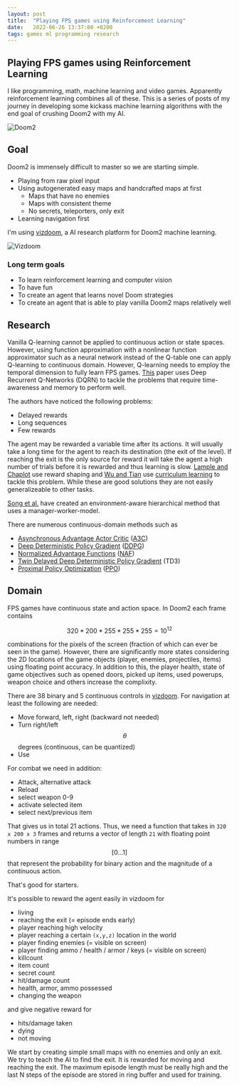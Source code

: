```yaml
---
layout: post
title:  "Playing FPS games using Reinforcement Learning"
date:   2022-06-26 13:37:00 +0200
tags: games ml programming research
---
```


## Playing FPS games using Reinforcement Learning

I like programming, math, machine learning and video games. Apparently reinforcement learning combines all of these. This is a series of posts of my journey in developing some kickass machine learning algorithms with the end goal of crushing Doom2 with my AI.

![Doom2]({{site.baseurl}}/assets/doom2.jpg)

## Goal

Doom2 is immensely difficult to master so we are starting simple.

- Playing from raw pixel input
- Using autogenerated easy maps and handcrafted maps at first
  - Maps that have no enemies
  - Maps with consistent theme
  - No secrets, teleporters, only exit
- Learning navigation first

I'm using [vizdoom](https://github.com/mwydmuch/ViZDoom), a AI research platform for Doom2 machine learning.

![Vizdoom](https://camo.githubusercontent.com/a7d9d95fc80903bcb476c2bbdeac3fa7623953c05401db79101c2468b0d90ad9/687474703a2f2f7777772e63732e7075742e706f7a6e616e2e706c2f6d6b656d706b612f6d6973632f76697a646f6f6d5f676966732f76697a646f6f6d5f636f727269646f725f7365676d656e746174696f6e2e676966)

### Long term goals
- To learn reinforcement learning and computer vision
- To have fun
- To create an agent that learns novel Doom strategies
- To create an agent that is able to play vanilla Doom2 maps relatively well

## Research

Vanilla Q-learning cannot be applied to continuous action or state spaces. However, using function approximation with a nonlinear function approximator such as a neural network instead of the Q-table one can apply Q-learning to continuous domain. However, Q-learning needs to employ the temporal dimension to fully learn FPS games. [This](https://arxiv.org/abs/1609.05521) paper uses Deep Recurrent Q-Networks (DQRN) to tackle the problems that require time-awareness and memory to perform well.

The authors have noticed the following problems:
- Delayed rewards
- Long sequences
- Few rewards

The agent may be rewarded a variable time after its actions. It will usually take a long time for the agent to reach its destination (the exit of the level). If reaching the exit is the only source for reward it will take the agent a high number of trials before it is rewarded and thus learning is slow. [Lample and Chaplot](https://arxiv.org/abs/1609.05521) use reward shaping and [Wu and Tian](https://openreview.net/pdf?id=Hk3mPK5gg) use [curriculum learning](https://lilianweng.github.io/posts/2020-01-29-curriculum-rl/) to tackle this problem. While these are good solutions they are not easily generalizeable to other tasks.

[Song et al.](https://www.ijcai.org/proceedings/2019/0482.pdf) have created an environment-aware hierarchical method that uses a manager-worker-model.

There are numerous continuous-domain methods such as
- [Asynchronous Advantage Actor Critic](https://arxiv.org/abs/1602.01783v2) ([A3C](https://paperswithcode.com/method/a3c))
- [Deep Deterministic Policy Gradient](https://arxiv.org/abs/1509.02971v6) ([DDPG](https://keras.io/examples/rl/ddpg_pendulum/))
- [Normalized Advantage Functions](https://github.com/carpedm20/NAF-tensorflow) ([NAF](https://arxiv.org/abs/1603.00748))
- [Twin Delayed Deep Deterministic Policy Gradient](https://arxiv.org/abs/1802.09477v3) (TD3)
- [Proximal Policy Optimization](https://openai.com/blog/openai-baselines-ppo/) ([PPO](https://arxiv.org/abs/1707.06347))

## Domain

FPS games have continuous state and action space. In Doom2 each frame contains

$$320*200*255*255*255 = 10^{12}$$

combinations for the pixels of the screen (fraction of which can ever be seen in the game). However, there are significantly more states considering the 2D locations of the game objects (player, enemies, projectiles, items) using floating point accuracy. In addition to this, the player health, state of game objectives such as opened doors, picked up items, used powerups, weapon choice and others increase the complixity.

There are 38 binary and 5 continuous controls in [vizdoom](https://github.com/mwydmuch/ViZDoom/blob/master/doc/Types.md#button). For navigation at least the following are needed:

- Move forward, left, right (backward not needed)
- Turn right/left $$\theta$$ degrees (continuous, can be quantized)
- Use

For combat we need in addition:

- Attack, alternative attack
- Reload
- select weapon 0-9
- activate selected item
- select next/previous item

That gives us in total 21 actions. Thus, we need a function that takes in `320 x 200 x 3` frames and returns a vector of length `21` with floating point numbers in range $$[0 ... 1]$$ that represent the probability for binary action and the magnitude of a continuous action.

That's good for starters.

It's possible to reward the agent easily in vizdoom for
- living
- reaching the exit (= episode ends early)
- player reaching high velocity
- player reaching a certain `(x,y,z)` location in the world
- player finding enemies (= visible on screen)
- player finding ammo / health / armor / keys (= visible on screen)
- killcount
- item count
- secret count
- hit/damage count
- health, armor, ammo possessed
- changing the weapon

and give negative reward for
- hits/damage taken
- dying
- not moving

We start by creating simple small maps with no enemies and only an exit. We try to teach the AI to find the exit. It is rewarded for moving and reaching the exit. The maximum episode length must be really high and the last N steps of the episode are stored in ring buffer and used for training.

<!---
### For starters

Computers have been invented to mimic human behavior and automate tasks for us. The AI research has been around since the 1950s but it skyrocketed in the 2010s because the availability of data and powerful hardware. You can see some of the major milestones in machine learning [here](https://en.wikipedia.org/wiki/Timeline_of_machine_learning) and AI [here](https://en.wikipedia.org/wiki/Timeline_of_artificial_intelligence) if you want some perspective.

[Reinforcement learning](https://www.amazon.com/Reinforcement-Learning-Introduction-Adaptive-Computation/dp/0262039249/ref=dp_ob_title_bk) is one of the three basic machine learning paradigms alongside with supervised learning and unsupervised learning. The agents take actions and get rewards for their actions. This kind of learning resembles video games or how we teach our dogs to fetch us things.

[This](https://arxiv.org/abs/1312.5602) paper was an important one in reinforcement learning. The model learns to play Atari games such as pong from raw pixel data. We fast forward a few years and we get [AlphaGo](https://www.deepmind.com/research/highlighted-research/alphago): an AI that plays the ancient game of go at superhuman level and beats the world champion in the game. Just a few years after that, [AlphaZero](https://www.deepmind.com/blog/alphazero-shedding-new-light-on-chess-shogi-and-go): AI that plays not only go but also other board games at super-human level without any human training data by just playing against itself. Finally, in 2020, we get [MuZero](https://www.deepmind.com/blog/muzero-mastering-go-chess-shogi-and-atari-without-rules) that beats all the other algorithms in go, chess, shogi, atari and other games without knowing the rules of the game beforehand.

I heard just recently of [PPO](https://openai.com/blog/openai-baselines-ppo/) and [PPG](https://arxiv.org/abs/2009.04416) and I think I could continue this list forever. We have to celebrate our amazing AI research that is definitely going towards a general AI that

- doesn't need to know the rules of the game beforehand
- does not need human-generated data to learn but learns from trial and error
- handles the huge dimensionality of the state space
- can play several games using raw sensory data instead of highly pre-processed data
- comes up with creative solutions to problems
- surpasses human players

However, Atari games, chess, shogi and go contain no hidden information. All the players in the games see the full state at one glance. The amount of legal states in a go board is $3^{361}$ or $10^{170}$ if that makes any more sense. Yes, the games require an immense amount of exploration, search, strategy, tactics, memory and so on. But how about this?

FPS games are usually in 3D space (Doom2 is in 2.5D). The player does not see the whole map at once but needs to navigate around the environment. Moreover, the player has only a limited field of vision, for example 90 degrees. Thus, they need to come up with a representation of the surroundings.

Some actions such as shooting require fast reaction time. Some actions require precision. The player must choose between picking up items, finding keys to unlock areas, killing enemies, dodging enemy attacks and switching weapons.

As Doom2 (or FPS games in general) is in continuous-ish space the number of states is a magnitude larger than in discrete board games. All the game objects such as monsters, the player, pickups and projectiles can be in any of the points in the map. In addition, the state of the health, ammunition, current map, pressed buttons and picked up keys increase the complexity of the game.

The temporal dimension is an important difference between Doom2 and board games such as go or chess. There is high correlation between consecutive frames. A human player 
-->